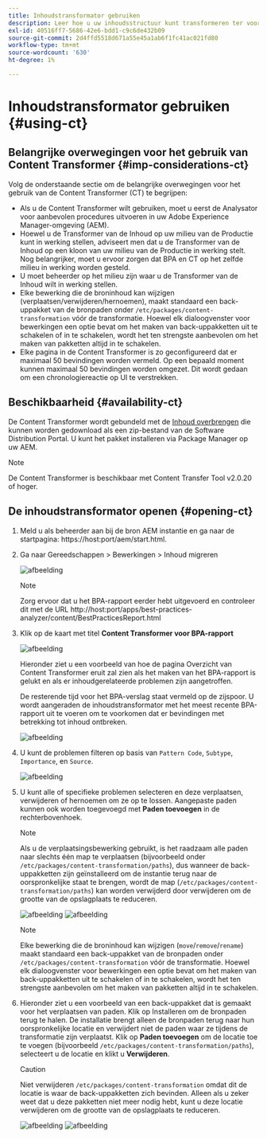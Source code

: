 ```yaml
---
title: Inhoudstransformator gebruiken
description: Leer hoe u uw inhoudsstructuur kunt transformeren ter voorbereiding op het migreren naar AEM as a Cloud Service.
exl-id: 40516ff7-5686-42e6-bdd1-c9c6de432b09
source-git-commit: 2d4ffd5518d671a55e45a1ab6f1fc41ac021fd80
workflow-type: tm+mt
source-wordcount: '630'
ht-degree: 1%

---
```


# Inhoudstransformator gebruiken {#using-ct}

## Belangrijke overwegingen voor het gebruik van Content Transformer {#imp-considerations-ct}

Volg de onderstaande sectie om de belangrijke overwegingen voor het gebruik van de Content Transformer (CT) te begrijpen:

* Als u de Content Transformer wilt gebruiken, moet u eerst de Analysator voor aanbevolen procedures uitvoeren in uw Adobe Experience Manager-omgeving (AEM).
* Hoewel u de Transformer van de Inhoud op uw milieu van de Productie kunt in werking stellen, adviseert men dat u de Transformer van de Inhoud op een kloon van uw milieu van de Productie in werking stelt. Nog belangrijker, moet u ervoor zorgen dat BPA en CT op het zelfde milieu in werking worden gesteld.
* U moet beheerder op het milieu zijn waar u de Transformer van de Inhoud wilt in werking stellen.
* Elke bewerking die de broninhoud kan wijzigen (verplaatsen/verwijderen/hernoemen), maakt standaard een back-uppakket van de bronpaden onder `/etc/packages/content-transformation` vóór de transformatie. Hoewel elk dialoogvenster voor bewerkingen een optie bevat om het maken van back-uppakketten uit te schakelen of in te schakelen, wordt het ten strengste aanbevolen om het maken van pakketten altijd in te schakelen.
* Elke pagina in de Content Transformer is zo geconfigureerd dat er maximaal 50 bevindingen worden vermeld. Op een bepaald moment kunnen maximaal 50 bevindingen worden omgezet. Dit wordt gedaan om een chronologiereactie op UI te verstrekken.

## Beschikbaarheid {#availability-ct}

De Content Transformer wordt gebundeld met de [Inhoud overbrengen](/help/journey-migration/content-transfer-tool/using-content-transfer-tool/getting-started-content-transfer-tool.md) die kunnen worden gedownload als een zip-bestand van de Software Distribution Portal. U kunt het pakket installeren via Package Manager op uw AEM.

>[!NOTE]
>De Content Transformer is beschikbaar met Content Transfer Tool v2.0.20 of hoger.

## De inhoudstransformator openen {#opening-ct}

1. Meld u als beheerder aan bij de bron AEM instantie en ga naar de startpagina: https://host:port/aem/start.html.
1. Ga naar Gereedschappen > Bewerkingen > Inhoud migreren

   ![afbeelding](/help/journey-migration/content-transformer/assets/ct-1.png)

   >[!NOTE]
   > Zorg ervoor dat u het BPA-rapport eerder hebt uitgevoerd en controleer dit met de URL http://host:port/apps/best-practices-analyzer/content/BestPracticesReport.html

1. Klik op de kaart met titel **Content Transformer voor BPA-rapport**

   ![afbeelding](/help/journey-migration/content-transformer/assets/ct-2.png)

   Hieronder ziet u een voorbeeld van hoe de pagina Overzicht van Content Transformer eruit zal zien als het maken van het BPA-rapport is gelukt en als er inhoudgerelateerde problemen zijn aangetroffen.

   De resterende tijd voor het BPA-verslag staat vermeld op de zijspoor. U wordt aangeraden de inhoudstransformator met het meest recente BPA-rapport uit te voeren om te voorkomen dat er bevindingen met betrekking tot inhoud ontbreken.

   ![afbeelding](/help/journey-migration/content-transformer/assets/ct-3.png)

1. U kunt de problemen filteren op basis van `Pattern Code`, `Subtype`, `Importance`, en `Source`.

   ![afbeelding](/help/journey-migration/content-transformer/assets/ct-4.png)

1. U kunt alle of specifieke problemen selecteren en deze verplaatsen, verwijderen of hernoemen om ze op te lossen. Aangepaste paden kunnen ook worden toegevoegd met **Paden toevoegen** in de rechterbovenhoek.

   >[!NOTE]
   > Als u de verplaatsingsbewerking gebruikt, is het raadzaam alle paden naar slechts één map te verplaatsen (bijvoorbeeld onder `/etc/packages/content-transformation/paths`), dus wanneer de back-uppakketten zijn geïnstalleerd om de instantie terug naar de oorspronkelijke staat te brengen, wordt de map (`/etc/packages/content-transformation/paths`) kan worden verwijderd door verwijderen om de grootte van de opslagplaats te reduceren.

   ![afbeelding](/help/journey-migration/content-transformer/assets/ct-5.png)
   ![afbeelding](/help/journey-migration/content-transformer/assets/ct-6.png)

   >[!NOTE]
   > Elke bewerking die de broninhoud kan wijzigen (`move`/`remove`/`rename`) maakt standaard een back-uppakket van de bronpaden onder `/etc/packages/content-transformation` vóór de transformatie. Hoewel elk dialoogvenster voor bewerkingen een optie bevat om het maken van back-uppakketten uit te schakelen of in te schakelen, wordt het ten strengste aanbevolen om het maken van pakketten altijd in te schakelen.

1. Hieronder ziet u een voorbeeld van een back-uppakket dat is gemaakt voor het verplaatsen van paden. Klik op Installeren om de bronpaden terug te halen. De installatie brengt alleen de bronpaden terug naar hun oorspronkelijke locatie en verwijdert niet de paden waar ze tijdens de transformatie zijn verplaatst. Klik op **Paden toevoegen** om de locatie toe te voegen (bijvoorbeeld `/etc/packages/content-transformation/paths`), selecteert u de locatie en klikt u **Verwijderen**.

   >[!CAUTION]
   > Niet verwijderen `/etc/packages/content-transformation` omdat dit de locatie is waar de back-uppakketten zich bevinden. Alleen als u zeker weet dat u deze pakketten niet meer nodig hebt, kunt u deze locatie verwijderen om de grootte van de opslagplaats te reduceren.

   ![afbeelding](/help/journey-migration/content-transformer/assets/ct-7.png)
   ![afbeelding](/help/journey-migration/content-transformer/assets/ct-8.png)
